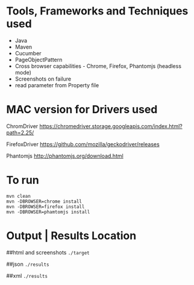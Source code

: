 Tools, Frameworks and Techniques used
=============

- Java
- Maven
- Cucumber
- PageObjectPattern
- Cross browser capabilities - Chrome, Firefox, Phantomjs (headless mode)
- Screenshots on failure 
- read parameter from Property file


MAC version for Drivers used
=============

ChromDriver 
https://chromedriver.storage.googleapis.com/index.html?path=2.25/

FirefoxDriver
https://github.com/mozilla/geckodriver/releases

Phantomjs
http://phantomjs.org/download.html


To run
=============

    mvn clean
    mvn -DBROWSER=chrome install
    mvn -DBROWSER=firefox install
    mvn -DBROWSER=phamtomjs install


Output | Results Location 
=============

##html and screenshots
`./target`

##json
`./results`

##xml
`./results`